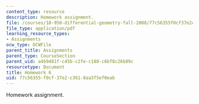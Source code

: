 ```yaml
---
content_type: resource
description: Homework assignment.
file: /courses/18-950-differential-geometry-fall-2008/77c56355f0cf37e2c3618aa3f5ef0eab_homework6.pdf
file_type: application/pdf
learning_resource_types:
- Assignments
ocw_type: OCWFile
parent_title: Assignments
parent_type: CourseSection
parent_uid: a4b9481f-c45b-c2fe-c188-c6bf8c26b89c
resourcetype: Document
title: Homework 6
uid: 77c56355-f0cf-37e2-c361-8aa3f5ef0eab
---
```

Homework assignment.

